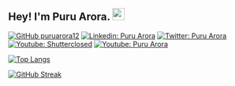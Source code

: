 ## Hey! I'm Puru Arora. <img src="https://media.giphy.com/media/hvRJCLFzcasrR4ia7z/giphy.gif" width="25px">

[![GitHub puruarora12](https://img.shields.io/github/followers/puruarora12?label=follow&style=social)](https://github.com/puruarora12)
[![Linkedin: Puru Arora](https://img.shields.io/badge/-puru%20arora-blue?style=flat-square&logo=Linkedin&logoColor=white&link=https://www.linkedin.com/in/puruarora/)](https://www.linkedin.com/in/puruarora/)
[![Twitter: Puru Arora](https://img.shields.io/twitter/follow/shutterclosed?style=social)](https://twitter.com/shutterclosed)
[![Youtube: Shutterclosed](https://img.shields.io/youtube/channel/subscribers/UC4fll5GDEHzHLGjO1aHpXLA?style=social)](https://www.youtube.com/channel/UCZZj-SbwHPU4aBwukW10DSg)
[![Youtube: Puru Arora](https://img.shields.io/youtube/channel/subscribe/UC4fll5GDEHzHLGjO1aHpXLA?style=social)](https://www.youtube.com/channel/UC4fll5GDEHzHLGjO1aHpXLA)


[![Top Langs](https://github-readme-stats.vercel.app/api/top-langs/?username=puruarora12&layout=compact&theme=radical)](https://github.com/puruarora12/github-readme-stats)

[![GitHub Streak](http://github-readme-streak-stats.herokuapp.com/?user=puruarora12&theme=radical&hide_border=true)](https://git.io/streak-stats)
 
